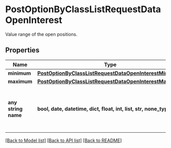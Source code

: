 # PostOptionByClassListRequestDataOpenInterest

Value range of the open positions.

## Properties
Name | Type | Description | Notes
------------ | ------------- | ------------- | -------------
**minimum** | [**PostOptionByClassListRequestDataOpenInterestMinimum**](PostOptionByClassListRequestDataOpenInterestMinimum.md) |  | [optional] 
**maximum** | [**PostOptionByClassListRequestDataOpenInterestMaximum**](PostOptionByClassListRequestDataOpenInterestMaximum.md) |  | [optional] 
**any string name** | **bool, date, datetime, dict, float, int, list, str, none_type** | any string name can be used but the value must be the correct type | [optional]

[[Back to Model list]](../README.md#documentation-for-models) [[Back to API list]](../README.md#documentation-for-api-endpoints) [[Back to README]](../README.md)


